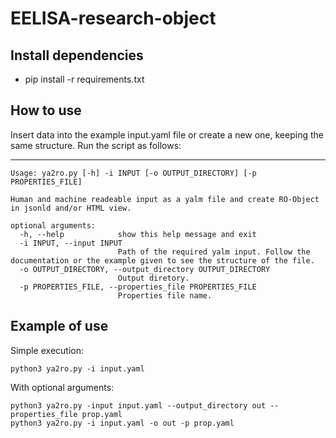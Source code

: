 # EELISA-research-object

## Install dependencies

* pip install -r requirements.txt

## How to use 

Insert data into the example input.yaml file or create a new one, keeping the same structure.
Run the script as follows:

---

```
Usage: ya2ro.py [-h] -i INPUT [-o OUTPUT_DIRECTORY] [-p PROPERTIES_FILE]

Human and machine readeable input as a yalm file and create RO-Object in jsonld and/or HTML view.

optional arguments:
  -h, --help            show this help message and exit
  -i INPUT, --input INPUT
                        Path of the required yalm input. Follow the documentation or the example given to see the structure of the file.
  -o OUTPUT_DIRECTORY, --output_directory OUTPUT_DIRECTORY
                        Output diretory.
  -p PROPERTIES_FILE, --properties_file PROPERTIES_FILE
                        Properties file name.
```

## Example of use

Simple execution:

`python3 ya2ro.py -i input.yaml`

With optional arguments:

`python3 ya2ro.py -input input.yaml --output_directory out --properties_file prop.yaml`   
`python3 ya2ro.py -i input.yaml -o out -p prop.yaml`
